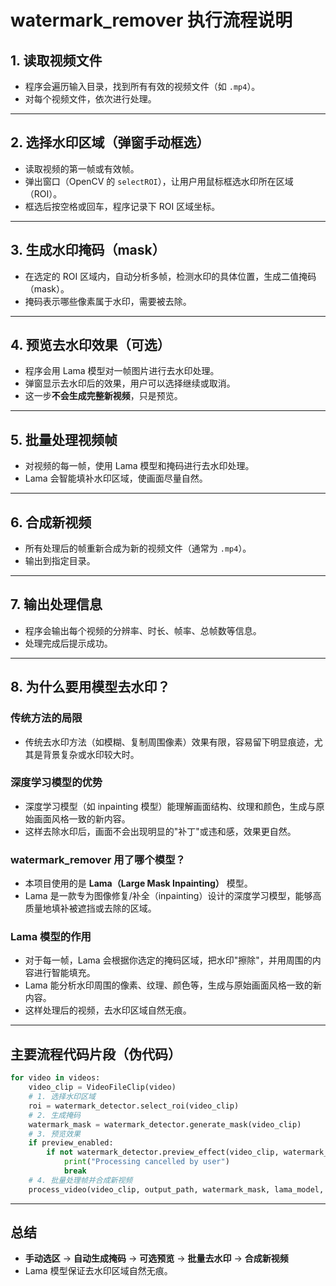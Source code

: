 # watermark_remover 执行流程说明

## 1. 读取视频文件
- 程序会遍历输入目录，找到所有有效的视频文件（如 `.mp4`）。
- 对每个视频文件，依次进行处理。

---

## 2. 选择水印区域（弹窗手动框选）
- 读取视频的第一帧或有效帧。
- 弹出窗口（OpenCV 的 `selectROI`），让用户用鼠标框选水印所在区域（ROI）。
- 框选后按空格或回车，程序记录下 ROI 区域坐标。

---

## 3. 生成水印掩码（mask）
- 在选定的 ROI 区域内，自动分析多帧，检测水印的具体位置，生成二值掩码（mask）。
- 掩码表示哪些像素属于水印，需要被去除。

---

## 4. 预览去水印效果（可选）
- 程序会用 Lama 模型对一帧图片进行去水印处理。
- 弹窗显示去水印后的效果，用户可以选择继续或取消。
- 这一步**不会生成完整新视频**，只是预览。

---

## 5. 批量处理视频帧
- 对视频的每一帧，使用 Lama 模型和掩码进行去水印处理。
- Lama 会智能填补水印区域，使画面尽量自然。

---

## 6. 合成新视频
- 所有处理后的帧重新合成为新的视频文件（通常为 `.mp4`）。
- 输出到指定目录。

---

## 7. 输出处理信息
- 程序会输出每个视频的分辨率、时长、帧率、总帧数等信息。
- 处理完成后提示成功。

---

## 8. 为什么要用模型去水印？

### 传统方法的局限
- 传统去水印方法（如模糊、复制周围像素）效果有限，容易留下明显痕迹，尤其是背景复杂或水印较大时。

### 深度学习模型的优势
- 深度学习模型（如 inpainting 模型）能理解画面结构、纹理和颜色，生成与原始画面风格一致的新内容。
- 这样去除水印后，画面不会出现明显的"补丁"或违和感，效果更自然。

### watermark_remover 用了哪个模型？
- 本项目使用的是 **Lama（Large Mask Inpainting）** 模型。
- Lama 是一款专为图像修复/补全（inpainting）设计的深度学习模型，能够高质量地填补被遮挡或去除的区域。

### Lama 模型的作用
- 对于每一帧，Lama 会根据你选定的掩码区域，把水印"擦除"，并用周围的内容进行智能填充。
- Lama 能分析水印周围的像素、纹理、颜色等，生成与原始画面风格一致的新内容。
- 这样处理后的视频，去水印区域自然无痕。

---

## 主要流程代码片段（伪代码）

```python
for video in videos:
    video_clip = VideoFileClip(video)
    # 1. 选择水印区域
    roi = watermark_detector.select_roi(video_clip)
    # 2. 生成掩码
    watermark_mask = watermark_detector.generate_mask(video_clip)
    # 3. 预览效果
    if preview_enabled:
        if not watermark_detector.preview_effect(video_clip, watermark_mask, lama_model, lama_config):
            print("Processing cancelled by user")
            break
    # 4. 批量处理帧并合成新视频
    process_video(video_clip, output_path, watermark_mask, lama_model, lama_config)
```

---

## 总结
- **手动选区** → **自动生成掩码** → **可选预览** → **批量去水印** → **合成新视频**
- Lama 模型保证去水印区域自然无痕。
